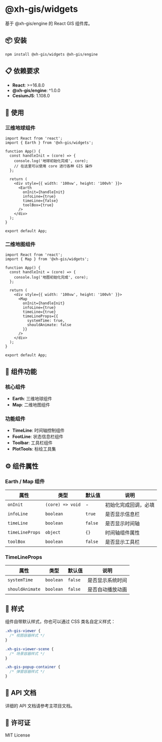 # @xh-gis/widgets

基于 @xh-gis/engine 的 React GIS 组件库。

## 📦 安装

```bash
npm install @xh-gis/widgets @xh-gis/engine
```

## 📋 依赖要求

- **React**: >=16.8.0
- **@xh-gis/engine**: ^1.0.0
- **CesiumJS**: 1.108.0

## 🚀 使用

### 三维地球组件

```tsx
import React from 'react';
import { Earth } from '@xh-gis/widgets';

function App() {
  const handleInit = (core) => {
    console.log('地球初始化完成', core);
    // 在这里可以使用 core 进行各种 GIS 操作
  };

  return (
    <div style={{ width: '100vw', height: '100vh' }}>
      <Earth
        onInit={handleInit}
        infoLine={true}
        timeLine={false}
        toolBox={true}
      />
    </div>
  );
}

export default App;
```

### 二维地图组件

```tsx
import React from 'react';
import { Map } from '@xh-gis/widgets';

function App() {
  const handleInit = (core) => {
    console.log('地图初始化完成', core);
  };

  return (
    <div style={{ width: '100vw', height: '100vh' }}>
      <Map
        onInit={handleInit}
        infoLine={true}
        timeLine={true}
        timeLineProps={{
          systemTime: true,
          shouldAnimate: false
        }}
      />
    </div>
  );
}

export default App;
```

## 🌟 组件功能

### 核心组件

- **Earth**: 三维地球组件
- **Map**: 二维地图组件

### 功能组件

- **TimeLine**: 时间轴控制组件
- **FootLine**: 状态信息栏组件
- **Toolbar**: 工具栏组件
- **PlotTools**: 标绘工具集

## ⚙️ 组件属性

### Earth / Map 组件

| 属性 | 类型 | 默认值 | 说明 |
|------|------|--------|------|
| `onInit` | `(core) => void` | - | 初始化完成回调，必填 |
| `infoLine` | `boolean` | `true` | 是否显示信息栏 |
| `timeLine` | `boolean` | `false` | 是否显示时间轴 |
| `timeLineProps` | `object` | `{}` | 时间轴组件属性 |
| `toolBox` | `boolean` | `false` | 是否显示工具栏 |

### TimeLineProps

| 属性 | 类型 | 默认值 | 说明 |
|------|------|--------|------|
| `systemTime` | `boolean` | `false` | 是否显示系统时间 |
| `shouldAnimate` | `boolean` | `false` | 是否自动播放动画 |

## 🎨 样式

组件自带默认样式，你也可以通过 CSS 类名自定义样式：

```css
.xh-gis-viewer {
  /* 视图容器样式 */
}

.xh-gis-viewer-scene {
  /* 场景容器样式 */
}

.xh-gis-popup-container {
  /* 弹窗容器样式 */
}
```

## 📖 API 文档

详细的 API 文档请参考主项目文档。

## 📄 许可证

MIT License